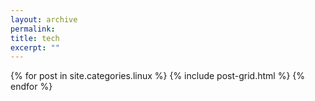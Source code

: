 ```yaml
---
layout: archive
permalink:
title: tech
excerpt: ""
---
```


<div class="tiles">
{% for post in site.categories.linux %}
	{% include post-grid.html %}
{% endfor %}
</div><!-- /.tiles -->

